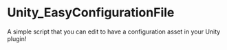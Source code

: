 # Unity_EasyConfigurationFile
A simple script that you can edit to have a configuration asset in your Unity plugin!
